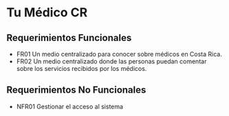 # Tu Médico CR
## Requerimientos Funcionales
* FR01  Un medio centralizado para conocer sobre médicos en Costa Rica.
* FR02 Un medio centralizado donde las personas puedan comentar sobre los servicios recibidos por los médicos. 

## Requerimientos No Funcionales
* NFR01 Gestionar el acceso al sistema

